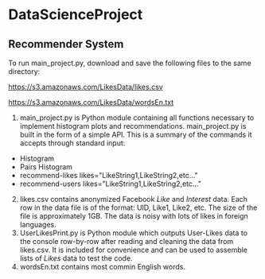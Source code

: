 DataScienceProject
==================
## Recommender System

To run main_project.py, download and save the following files to the same directory: 

https://s3.amazonaws.com/LikesData/likes.csv

https://s3.amazonaws.com/LikesData/wordsEn.txt

1. main_project.py is Python module containing all functions necessary to implement histogram plots and recommendations. main_project.py is built in the form of a simple API. This is a summary of the commands it accepts through standard input:
 - Histogram
 - Pairs Histogram
 - recommend-likes likes="LikeString1,LikeString2,etc..."
 - recommend-users likes="LikeString1,LikeString2,etc..."

2. likes.csv contains anonymized Facebook *Like* and *Interest* data. Each row in the data file is of the format: UID, Like1, Like2, etc. The size of the file is approximately 1GB. The data is noisy with lots of likes in foreign languages.
3. UserLikesPrint.py is Python module which outputs User-Likes data to the console row-by-row after reading and cleaning the data from likes.csv. It is included for convenience and can be used to assemble lists of *Likes* data to test the code.
4. wordsEn.txt contains most commin English words. 
